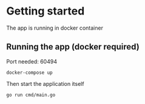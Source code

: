 
# Getting started
The app is running in docker container

## Running the app (docker required)
Port needed: 60494
```
docker-compose up
```

Then start the application itself
```
go run cmd/main.go
```
